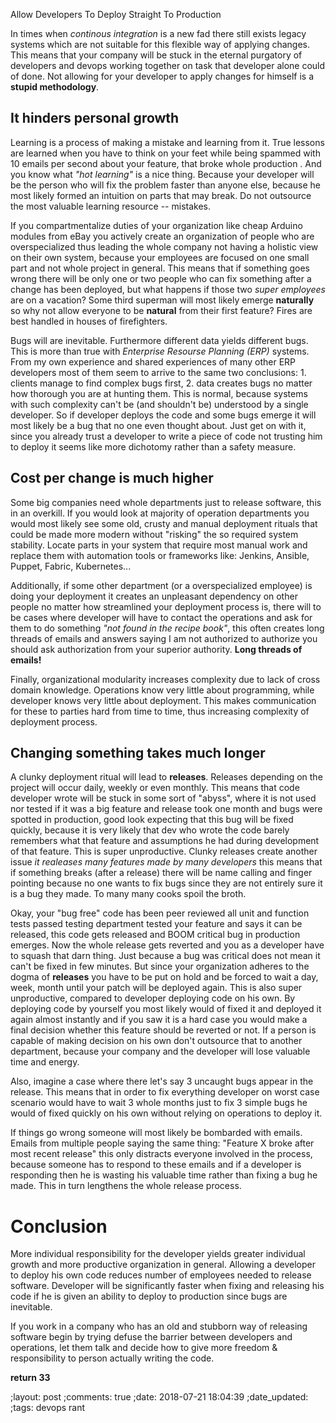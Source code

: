Allow  Developers To Deploy Straight To Production


In times when _continous integration_ is a new fad there still exists legacy
systems which are not suitable for this flexible way of applying changes.  This
means that your company will be stuck in the eternal purgatory of developers and devops working
together on task that developer alone could of done.  Not allowing for your
developer to apply changes for himself is a **stupid methodology**.  


## It hinders personal growth


Learning is a process of making a mistake and learning from it.  True lessons
are learned when you have to think on your feet while being spammed with 10
emails per second about your feature,  that broke whole production .  And you know
what _"hot learning"_  is a nice thing.  Because your developer will be the person who will
fix the problem faster than anyone else, because he most likely formed an
intuition on parts that may break.  Do not outsource the most valuable learning
resource -- mistakes.  

If you compartmentalize duties of your organization like cheap Arduino modules
from eBay you actively create  an organization of people who are
overspecialized thus leading the whole company not having a holistic view on
their own system, because your employees are focused on one small part and not
whole project in general.  This means that if something goes wrong there will be
only one or two people who can fix something after a change has been deployed,
but what happens if those two _super employees_ are on a vacation? Some third
superman will most likely emerge **naturally** so why not allow everyone to be
**natural** from their first feature?  Fires are best handled in houses of firefighters. 

Bugs will are inevitable.  Furthermore different data yields different bugs.
This is more than true with _Enterprise Resourse Planning (ERP)_ systems.  From
my own experience and shared experiences of many other ERP developers most of
them seem to arrive to the same two conclusions: 1. clients manage to find complex bugs
first, 2. data creates bugs no matter how thorough you are at hunting them. This is normal, because 
systems with such complexity can't be (and shouldn't be) understood by a single developer.
So if developer deploys the code and some bugs emerge it will most likely be a bug that no
one even thought about.  Just get on with it, since you already trust a
developer to write a piece of code not trusting him to deploy it seems like more
dichotomy rather than a safety measure.


## Cost per change is much higher


Some big companies need whole departments just to release software, this in an
overkill. If you would look at majority of
operation departments you would most likely see some old, crusty and manual
deployment rituals that could be made more modern without "risking" the so
required system stability.  Locate parts in your system that require most manual work
and replace them with automation tools or frameworks like:  Jenkins, Ansible,
Puppet, Fabric, Kubernetes...

Additionally, if some other department (or a overspecialized employee) is doing your deployment it creates an
unpleasant dependency on other people no matter how streamlined your deployment
process is, there will to be cases where developer will have to contact the
operations and ask for them to do something _"not found in the recipe book"_,
this often creates long threads of emails and answers saying I am not
authorized to authorize you should ask authorization from your superior authority. **Long threads of emails!** 

Finally, organizational modularity increases complexity due to lack of cross
domain knowledge.  Operations know very little about programming, while
developer knows very little about deployment.  This makes communication for
these to parties hard from time to time, thus increasing complexity of deployment
process.


## Changing something takes much longer


A clunky deployment ritual will lead to **releases**.  Releases depending on the
project will occur daily, weekly or even monthly.  This means that code
developer wrote
will be stuck in some sort of "abyss", where it is not used nor tested if it was a big
feature and release took one month and bugs were spotted in production, good look 
expecting that this bug will be fixed quickly, because it is very likely that dev
who wrote the code barely remembers what that feature and assumptions he had
during development of that feature.  This is super unproductive.  Clunky
releases create another issue _it realeases many features made by many developers_ 
this means that if something breaks (after a release)  there will be name calling and finger
pointing because no one wants to fix bugs since they are not entirely sure it is
a bug they made.  To many many cooks spoil the broth. 

Okay, your "bug free" code has been peer reviewed all unit and function tests
passed testing department tested your feature and says it can be released, this
code gets released and BOOM critical bug in production emerges. Now the whole
release gets reverted and you as a developer have to squash that darn thing.  Just because a bug was
critical does not mean it can't be fixed in few minutes.
But since your organization adheres to the dogma of __releases__ you have to be put on hold
and be forced to wait a day, week, month until your patch will be deployed again.
This is also super unproductive, compared to developer deploying code on his own. By deploying code by yourself
you most likely would of fixed it and deployed it again almost instantly and if you saw it is a hard
case you  would make a final decision whether this feature should be
reverted or not.  If a person is capable of making decision on his own
don't outsource that to another department, because your company and the
developer will lose valuable time and energy.

Also, imagine a case where there let's say 3 uncaught bugs appear in the release.  This
means that in order to fix everything developer on worst case scenario would
have to wait 3 whole months just to fix 3 simple bugs he would of fixed quickly
on his own without relying on operations to deploy it.

If things go wrong someone will most likely be bombarded with emails.  Emails
from multiple people saying the same thing: "Feature X broke after most recent
release"  this only distracts everyone involved in the process, because someone has to
respond to these emails and if a developer is responding  then he is wasting his valuable
time rather than fixing a bug he made. This in turn lengthens the whole release
process.


# Conclusion

More individual responsibility for the developer yields greater individual
growth and more productive organization in general.  Allowing a developer to 
deploy his own code reduces number of employees needed to release software.
Developer will be significantly faster when fixing and releasing his code if he
is given an ability to deploy to production since bugs are inevitable.  

If you work in a company who has an old and stubborn  way of releasing software
begin by trying defuse the barrier between developers and operations, let them
talk and decide how to give more freedom & responsibility to person actually
writing the code.

**return 33**

;layout: post
;comments: true
;date: 2018-07-21 18:04:39
;date_updated: 
;tags: devops rant
